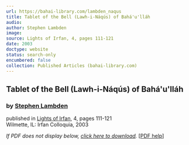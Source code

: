 ```yaml
---
url: https://bahai-library.com/lambden_naqus
title: Tablet of the Bell (Lawh-i-Náqús) of Bahá'u'lláh
audio: 
author: Stephen Lambden
image: 
source: Lights of Irfan, 4, pages 111-121
date: 2003
doctype: website
status: search-only
encumbered: false
collection: Published Articles (bahai-library.com)
---
```



## Tablet of the Bell (Lawh-i-Náqús) of Bahá'u'lláh

### by [Stephen Lambden](https://bahai-library.com/author/Stephen+Lambden)

published in [Lights of Irfan](http://bahai-library.com/lights_irfan_4), 4, pages 111-121  
Wilmette, IL: Irfan Colloquia, 2003


_If PDF does not display below, [click here to download](http://irfancolloquia.org/pdf/lights4_lambden_bell.pdf)._ \[[PDF help](https://bahai-library.com/pdf/)\]